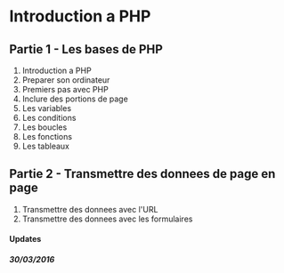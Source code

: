 # Introduction a PHP

## Partie 1 - Les bases de PHP
1. Introduction a PHP
2. Preparer son ordinateur
3. Premiers pas avec PHP
4. Inclure des portions de page
5. Les variables
6. Les conditions
7. Les boucles
8. Les fonctions
9. Les tableaux

## Partie 2 - Transmettre des donnees de page en page
1. Transmettre des donnees avec l'URL
2. Transmettre des donnees avec les formulaires

#### Updates
##### 30/03/2016
